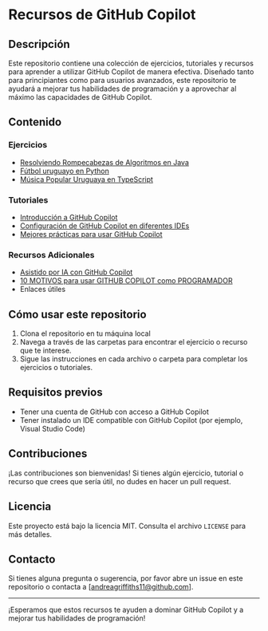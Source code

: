 # Recursos de GitHub Copilot

## Descripción
Este repositorio contiene una colección de ejercicios, tutoriales y recursos para aprender a utilizar GitHub Copilot de manera efectiva. Diseñado tanto para principiantes como para usuarios avanzados, este repositorio te ayudará a mejorar tus habilidades de programación y a aprovechar al máximo las capacidades de GitHub Copilot.

## Contenido

### Ejercicios
- [Resolviendo Rompecabezas de Algoritmos en Java](https://github.com/gittogethers/copilot-recursos/blob/main/ejercicios/leetcode.md)
- [Fútbol uruguayo en Python](https://github.com/gittogethers/copilot-recursos/blob/main/ejercicios/futbol.md)
- [Música Popular Uruguaya en TypeScript](https://github.com/gittogethers/copilot-recursos/blob/main/ejercicios/musica_popular_uruguay.md)

### Tutoriales
- [Introducción a GitHub Copilot](https://github.com/gittogethers/copilot-recursos/blob/main/tutoriales/Introducci%C3%B3n%20a%20GitHub%20Copilot.md)
- [Configuración de GitHub Copilot en diferentes IDEs](https://github.com/gittogethers/copilot-recursos/blob/main/tutoriales/configuracion.md)
- [Mejores prácticas para usar GitHub Copilot](https://github.com/gittogethers/copilot-recursos/blob/main/tutoriales/mejores-practicas.md)

### Recursos Adicionales
- [Asistido por IA con GitHub Copilot](https://learn.microsoft.com/es-es/shows/introduction-to-github-copilot/what-is-github-copilot-1-of-6)
- [10 MOTIVOS para usar GITHUB COPILOT como PROGRAMADOR](https://www.youtube.com/watch?v=jsHAyBmFZlo)
- Enlaces útiles

## Cómo usar este repositorio

1. Clona el repositorio en tu máquina local
2. Navega a través de las carpetas para encontrar el ejercicio o recurso que te interese.
3. Sigue las instrucciones en cada archivo o carpeta para completar los ejercicios o tutoriales.

## Requisitos previos
- Tener una cuenta de GitHub con acceso a GitHub Copilot
- Tener instalado un IDE compatible con GitHub Copilot (por ejemplo, Visual Studio Code)

## Contribuciones
¡Las contribuciones son bienvenidas! Si tienes algún ejercicio, tutorial o recurso que crees que sería útil, no dudes en hacer un pull request.

## Licencia
Este proyecto está bajo la licencia MIT. Consulta el archivo `LICENSE` para más detalles.

## Contacto
Si tienes alguna pregunta o sugerencia, por favor abre un issue en este repositorio o contacta a [andreagriffiths11@github.com].

---

¡Esperamos que estos recursos te ayuden a dominar GitHub Copilot y a mejorar tus habilidades de programación!
